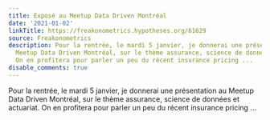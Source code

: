 ```yaml
---
title: Exposé au Meetup Data Driven Montréal
date: '2021-01-02'
linkTitle: https://freakonometrics.hypotheses.org/61629
source: Freakonometrics
description: Pour la rentrée, le mardi 5 janvier, je donnerai une présentation au
  Meetup Data Driven Montréal, sur le thème assurance, science de données et actuariat.
  On en profitera pour parler un peu du récent insurance pricing ...
disable_comments: true
---
```

Pour la rentrée, le mardi 5 janvier, je donnerai une présentation au Meetup Data Driven Montréal, sur le thème assurance, science de données et actuariat. On en profitera pour parler un peu du récent insurance pricing ...